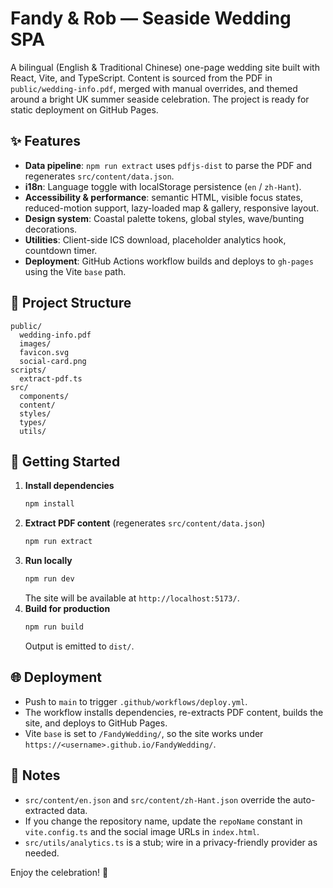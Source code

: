 # Fandy & Rob — Seaside Wedding SPA

A bilingual (English & Traditional Chinese) one-page wedding site built with React, Vite, and TypeScript. Content is sourced from the PDF in `public/wedding-info.pdf`, merged with manual overrides, and themed around a bright UK summer seaside celebration. The project is ready for static deployment on GitHub Pages.

## ✨ Features
- **Data pipeline**: `npm run extract` uses `pdfjs-dist` to parse the PDF and regenerates `src/content/data.json`.
- **i18n**: Language toggle with localStorage persistence (`en` / `zh-Hant`).
- **Accessibility & performance**: semantic HTML, visible focus states, reduced-motion support, lazy-loaded map & gallery, responsive layout.
- **Design system**: Coastal palette tokens, global styles, wave/bunting decorations.
- **Utilities**: Client-side ICS download, placeholder analytics hook, countdown timer.
- **Deployment**: GitHub Actions workflow builds and deploys to `gh-pages` using the Vite `base` path.

## 📁 Project Structure
```
public/
  wedding-info.pdf
  images/
  favicon.svg
  social-card.png
scripts/
  extract-pdf.ts
src/
  components/
  content/
  styles/
  types/
  utils/
```

## 🚀 Getting Started
1. **Install dependencies**
   ```bash
   npm install
   ```
2. **Extract PDF content** (regenerates `src/content/data.json`)
   ```bash
   npm run extract
   ```
3. **Run locally**
   ```bash
   npm run dev
   ```
   The site will be available at `http://localhost:5173/`.
4. **Build for production**
   ```bash
   npm run build
   ```
   Output is emitted to `dist/`.

## 🌐 Deployment
- Push to `main` to trigger `.github/workflows/deploy.yml`.
- The workflow installs dependencies, re-extracts PDF content, builds the site, and deploys to GitHub Pages.
- Vite `base` is set to `/FandyWedding/`, so the site works under `https://<username>.github.io/FandyWedding/`.

## 📝 Notes
- `src/content/en.json` and `src/content/zh-Hant.json` override the auto-extracted data.
- If you change the repository name, update the `repoName` constant in `vite.config.ts` and the social image URLs in `index.html`.
- `src/utils/analytics.ts` is a stub; wire in a privacy-friendly provider as needed.

Enjoy the celebration! 🌊

<!-- Trigger deployment -->
